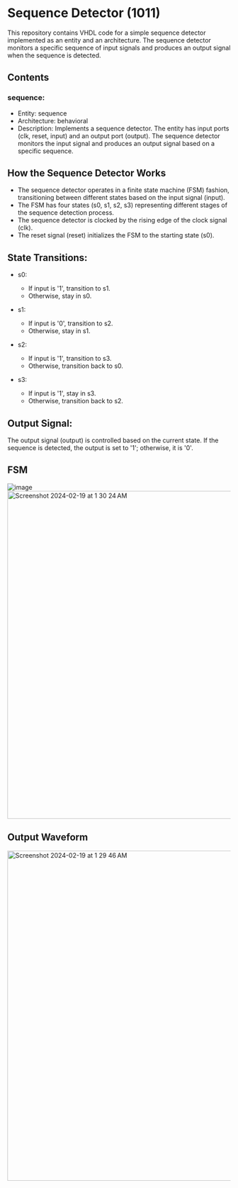 # Sequence Detector (1011)
This repository contains VHDL code for a simple sequence detector implemented as an entity and an architecture. The sequence detector monitors a specific sequence of input signals and produces an output signal when the sequence is detected.

## Contents
### sequence:
- Entity: sequence
- Architecture: behavioral
- Description: Implements a sequence detector. The entity has input ports (clk, reset, input) and an output port (output). The sequence detector monitors the input signal and produces an output signal based on a specific sequence.


## How the Sequence Detector Works
- The sequence detector operates in a finite state machine (FSM) fashion, transitioning between different states based on the input signal (input).
- The FSM has four states (s0, s1, s2, s3) representing different stages of the sequence detection process.
- The sequence detector is clocked by the rising edge of the clock signal (clk).
- The reset signal (reset) initializes the FSM to the starting state (s0).


## State Transitions:
- s0:
  - If input is '1', transition to s1.
  - Otherwise, stay in s0.

- s1:
  - If input is '0', transition to s2.
  - Otherwise, stay in s1.

- s2:
  - If input is '1', transition to s3.
  - Otherwise, transition back to s0.

- s3:
  - If input is '1', stay in s3.
  - Otherwise, transition back to s2.


## Output Signal:
The output signal (output) is controlled based on the current state.
If the sequence is detected, the output is set to '1'; otherwise, it is '0'.






## FSM
![image](https://github.com/ShishirRijal/vhdl/assets/63596895/0833c236-371f-413a-957f-0693afd87659)
<img width="740" alt="Screenshot 2024-02-19 at 1 30 24 AM" src="https://github.com/ShishirRijal/vhdl/assets/63596895/b145f0fc-4542-4ed6-b229-4f17f237efae">


## Output Waveform
<img width="745" alt="Screenshot 2024-02-19 at 1 29 46 AM" src="https://github.com/ShishirRijal/vhdl/assets/63596895/ab71bc41-535e-4a3e-abbc-e9b1bdffe90d">


